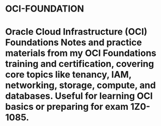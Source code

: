 # OCI-FOUNDATION
# Oracle Cloud Infrastructure (OCI) Foundations  Notes and practice materials from my OCI Foundations training and certification, covering core topics like tenancy, IAM, networking, storage, compute, and databases. Useful for learning OCI basics or preparing for exam 1Z0-1085.
